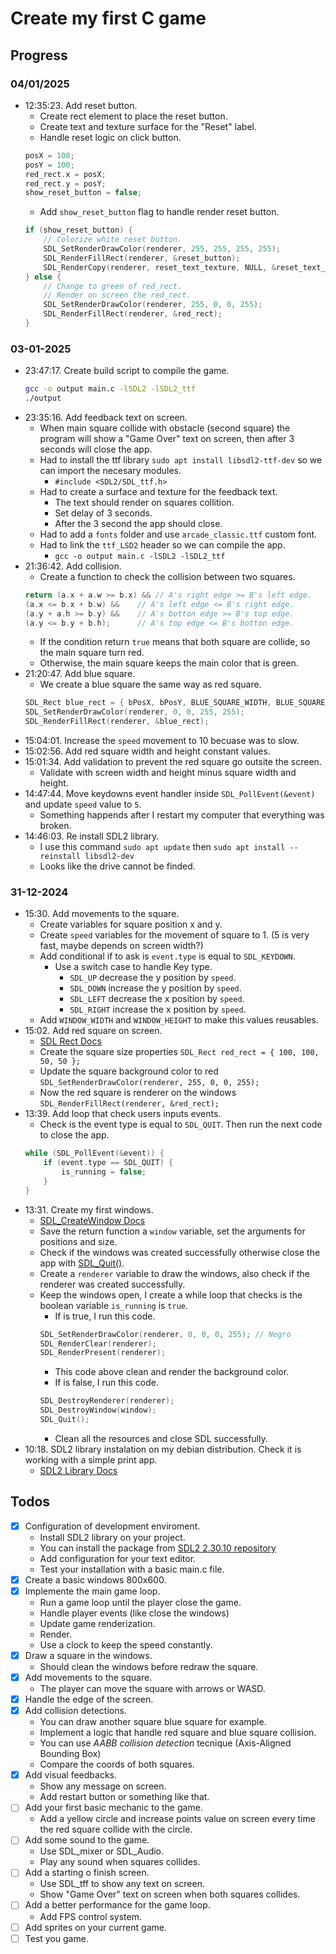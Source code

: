 # Create my first C game

## Progress

### 04/01/2025

- 12:35:23. Add reset button.
    - Create rect element to place the reset button.
    - Create text and texture surface for the "Reset" label.
    - Handle reset logic on click button.
    ```c
    posX = 100;
    posY = 100;
    red_rect.x = posX;
    red_rect.y = posY;
    show_reset_button = false;
    ```
    - Add `show_reset_button` flag to handle render reset button.
    ```c
    if (show_reset_button) {
        // Colorize white reset button.
        SDL_SetRenderDrawColor(renderer, 255, 255, 255, 255);
        SDL_RenderFillRect(renderer, &reset_button);
        SDL_RenderCopy(renderer, reset_text_texture, NULL, &reset_text_rect);
    } else {
        // Change to green of red_rect.
        // Render on screen the red_rect.
        SDL_SetRenderDrawColor(renderer, 255, 0, 0, 255);
        SDL_RenderFillRect(renderer, &red_rect);
    }
    ```

### 03-01-2025

- 23:47:17. Create build script to compile the game.
    ```bash
    gcc -o output main.c -lSDL2 -lSDL2_ttf
    ./output
    ```
- 23:35:16. Add feedback text on screen.
    - When main square collide with obstacle (second square) the program will show a "Game Over" text on screen, then after 3 seconds will close the app.
    - Had to install the ttf library `sudo apt install libsdl2-ttf-dev` so we can import the necesary modules.
        - `#include <SDL2/SDL_ttf.h>`
    - Had to create a surface and texture for the feedback text.
        - The text should render on squares collition.
        - Set delay of 3 seconds.
        - After the 3 second the app should close.
    - Had to add a `fonts` folder and use `arcade_classic.ttf` custom font.
    - Had to link the `ttf_LSD2` header so we can compile the app.
        - `gcc -o output main.c -lSDL2 -lSDL2_ttf`
- 21:36:42. Add collision.
    - Create a function to check the collision between two squares.
    ```c
    return (a.x + a.w >= b.x) && // A's right edge >= B's left edge.
    (a.x <= b.x + b.w) &&    // A's left edge <= B's right edge.
    (a.y + a.h >= b.y) &&    // A's botton edge >= B's top edge.
    (a.y <= b.y + b.h);      // A's top edge <= B's botton edge.
    ```
    - If the condition return `true` means that both square are collide, so the main square turn red.
    - Otherwise, the main square keeps the main color that is green.
- 21:20:47. Add blue square.
    - We create a blue square the same way as red square.
    ```c
    SDL_Rect blue_rect = { bPosX, bPosY, BLUE_SQUARE_WIDTH, BLUE_SQUARE_HEIGHT };
    SDL_SetRenderDrawColor(renderer, 0, 0, 255, 255);
    SDL_RenderFillRect(renderer, &blue_rect);
    ```
- 15:04:01. Increase the `speed` movement to 10 becuase was to slow.
- 15:02:56. Add red square width and height constant values.
- 15:01:34. Add validation to prevent the red square go outsite the screen.
    - Validate with screen width and height minus square width and height.
- 14:47:44. Move keydowns event handler inside `SDL_PollEvent(&event)` and update `speed` value to `5`.
    - Something happends after I restart my computer that everything was broken.
- 14:46:03. Re install SDL2 library.
    - I use this command `sudo apt update` then `sudo apt install --reinstall libsdl2-dev`
    - Looks like the drive cannot be finded.

### 31-12-2024

- 15:30. Add movements to the square.
    - Create variables for square position x and y.
    - Create `speed` variables for the movement of square to 1. (5 is very fast, maybe depends on screen width?)
    - Add conditional if to ask is `event.type` is equal to `SDL_KEYDOWN`.
        - Use a switch case to handle Key type.
            - `SDL_UP` decrease the y position by `speed`.
            - `SDL_DOWN` increase the y position by `speed`.
            - `SDL_LEFT` decrease the x position by `speed`.
            - `SDL_RIGHT` increase the x position by `speed`.
    - Add `WINDOW_WIDTH` and `WINDOW_HEIGHT` to make this values reusables.
- 15:02. Add red square on screen.
    - [SDL Rect Docs](https://wiki.libsdl.org/SDL2/SDL_Rect)
    - Create the square size properties `SDL_Rect red_rect = { 100, 100, 50, 50 };`
    - Update the square background color to red `SDL_SetRenderDrawColor(renderer, 255, 0, 0, 255);`
    - Now the red square is renderer on the windows `SDL_RenderFillRect(renderer, &red_rect);`
- 13:39. Add loop that check users inputs events.
    - Check is the event type is equal to `SDL_QUIT`. Then run the next code to close the app.
    ```c
    while (SDL_PollEvent(&event)) {
        if (event.type == SDL_QUIT) {
            is_running = false;
        }
    }
    ```
- 13:31. Create my first windows.
    - [SDL_CreateWindow Docs](https://wiki.libsdl.org/SDL2/SDL_CreateWindow)
    - Save the return function a `window` variable, set the arguments for positions and size.
    - Check if the windows was created successfully otherwise close the app with [SDL_Quit()](https://wiki.libsdl.org/SDL2/SDL_Quit).
    - Create a `renderer` variable to draw the windows, also check if the renderer was created successfully.
    - Keep the windows open, I create a while loop that checks is the boolean variable `is_running` is `true`.
        - If is true, I run this code.
        ```c
        SDL_SetRenderDrawColor(renderer, 0, 0, 0, 255); // Negro
        SDL_RenderClear(renderer);
        SDL_RenderPresent(renderer);
        ```
        - This code above clean and render the background color.
        - If is false, I run this code.
        ```c
        SDL_DestroyRenderer(renderer);
        SDL_DestroyWindow(window);
        SDL_Quit();
        ```
        - Clean all the resources and close SDL successfully.
- 10:18. SDL2 library instalation on my debian distribution. Check it is working with a simple print app.
    - [SDL2 Library Docs](https://wiki.libsdl.org/wiki/index)

## Todos
- [x] Configuration of development enviroment.
    - Install SDL2 library on your project.
    - You can install the package from [SDL2 2.30.10 repository](https://github.com/libsdl-org/SDL/releases/tag/release-2.30.10)
    - Add configuration for your text editor.
    - Test your installation with a basic main.c file.
- [x] Create a basic windows 800x600.
- [x] Implemente the main game loop.
    - Run a game loop until the player close the game.
    - Handle player events (like close the windows)
    - Update game renderization.
    - Render.
    - Use a clock to keep the speed constantly.
- [x] Draw a square in the windows.
    - Should clean the windows before redraw the square.
- [x] Add movements to the square.
    - The player can move the square with arrows or WASD.
- [x] Handle the edge of the screen.
- [x] Add collision detections.
    - You can draw another square blue square for example.
    - Implement a logic that handle red square and blue square collision.
    - You can use *AABB collision detection* tecnique (Axis-Aligned Bounding Box)
    - Compare the coords of both squares.
- [x] Add visual feedbacks.
    - Show any message on screen.
    - Add restart button or something like that.
- [ ] Add your first basic mechanic to the game.
    - Add a yellow circle and increase points value on screen every time the red square collide with the circle.
- [ ] Add some sound to the game.
    - Use SDL_mixer or SDL_Audio.
    - Play any sound when squares collides.
- [ ] Add a starting o finish screen.
    - Use SDL_tff to show any text on screen.
    - Show "Game Over" text on screen when both squares collides.
- [ ] Add a better performance for the game loop.
    - Add FPS control system.
- [ ] Add sprites on your current game.
- [ ] Test you game.
